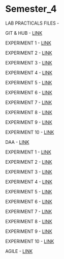 # Semester_4
LAB PRACTICALS FILES -

GIT & HUB - [LINK](https://github.com/ayush2442/Semester_4/tree/main/Git%20and%20GitHub%20Lab%20Exps)

EXPERIMENT 1 - [LINK](https://github.com/ayush2442/Semester_4/tree/main/Git%20and%20GitHub%20Lab%20Exps/Experiment%201)

EXPERIMENT 2 - [LINK](https://github.com/ayush2442/Semester_4/tree/main/Git%20and%20GitHub%20Lab%20Exps/Experiment%202)

EXPERIMENT 3 - [LINK](https://github.com/ayush2442/Semester_4/tree/main/Git%20and%20GitHub%20Lab%20Exps/Experiment%203)

EXPERIMENT 4 - [LINK](https://github.com/ayush2442/Semester_4/tree/main/Git%20and%20GitHub%20Lab%20Exps/Experiment%204)

EXPERIMENT 5 - [LINK](https://github.com/ayush2442/Semester_4/tree/main/Git%20and%20GitHub%20Lab%20Exps/Experiment%205)

EXPERIMENT 6 - [LINK](https://github.com/ayush2442/Semester_4/tree/main/Git%20and%20GitHub%20Lab%20Exps/Experiment%206)

EXPERIMENT 7 - [LINK](https://github.com/ayush2442/Semester_4/tree/main/Git%20and%20GitHub%20Lab%20Exps/Experiment%207)

EXPERIMENT 8 - [LINK](https://github.com/ayush2442/Semester_4/tree/main/Git%20and%20GitHub%20Lab%20Exps/Experiment%208)

EXPERIMENT 9 - [LINK](https://github.com/ayush2442/Semester_4/tree/main/Git%20and%20GitHub%20Lab%20Exps/Experiment%209)

EXPERIMENT 10 - [LINK](https://github.com/ayush2442/Semester_4/tree/main/Git%20and%20GitHub%20Lab%20Exps/Experiment%2010)

DAA - [LINK](https://github.com/ayush2442/Semester_4/tree/main/DAA_Exp)

EXPERIMENT 1 - [LINK](https://github.com/ayush2442/Semester_4/tree/main/Design%20%26%20Analysis%20of%20Algorithm/Experiment%201)

EXPERIMENT 2 - [LINK](https://github.com/ayush2442/Semester_4/tree/main/Design%20%26%20Analysis%20of%20Algorithm/Experiment%202)

EXPERIMENT 3 - [LINK](https://github.com/ayush2442/Semester_4/tree/main/Design%20%26%20Analysis%20of%20Algorithm/Experiment%203)

EXPERIMENT 4 - [LINK](https://github.com/ayush2442/Semester_4/tree/main/Design%20%26%20Analysis%20of%20Algorithm/Experiment%204)

EXPERIMENT 5 - [LINK](https://github.com/ayush2442/Semester_4/tree/main/Design%20%26%20Analysis%20of%20Algorithm/Experiment%205)

EXPERIMENT 6 - [LINK](https://github.com/ayush2442/Semester_4/tree/main/Design%20%26%20Analysis%20of%20Algorithm/Experiment%206)

EXPERIMENT 7 - [LINK](https://github.com/ayush2442/Semester_4/tree/main/Design%20%26%20Analysis%20of%20Algorithm/Experiment%207)

EXPERIMENT 8 - [LINK](https://github.com/ayush2442/Semester_4/tree/main/Design%20%26%20Analysis%20of%20Algorithm/Experiment%208)

EXPERIMENT 9 - [LINK](https://github.com/ayush2442/Semester_4/tree/main/Design%20%26%20Analysis%20of%20Algorithm/Experiment%209)

EXPERIMENT 10 - [LINK](https://github.com/ayush2442/Semester_4/tree/main/Design%20%26%20Analysis%20of%20Algorithm/Experiment%2010)

AGILE - [LINK](https://github.com/ayush2442/Semester_4/tree/main/Agile_Practices_Exp)
